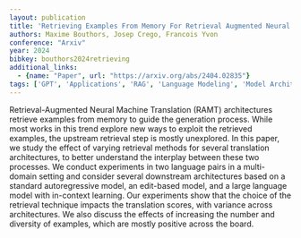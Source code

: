 ```yaml
---
layout: publication
title: 'Retrieving Examples From Memory For Retrieval Augmented Neural Machine Translation: A Systematic Comparison'
authors: Maxime Bouthors, Josep Crego, Francois Yvon
conference: "Arxiv"
year: 2024
bibkey: bouthors2024retrieving
additional_links:
  - {name: "Paper", url: "https://arxiv.org/abs/2404.02835"}
tags: ['GPT', 'Applications', 'RAG', 'Language Modeling', 'Model Architecture', 'Pretraining Methods', 'Prompting', 'In-Context Learning']
---
```

Retrieval-Augmented Neural Machine Translation (RAMT) architectures retrieve
examples from memory to guide the generation process. While most works in this
trend explore new ways to exploit the retrieved examples, the upstream
retrieval step is mostly unexplored. In this paper, we study the effect of
varying retrieval methods for several translation architectures, to better
understand the interplay between these two processes. We conduct experiments in
two language pairs in a multi-domain setting and consider several downstream
architectures based on a standard autoregressive model, an edit-based model,
and a large language model with in-context learning. Our experiments show that
the choice of the retrieval technique impacts the translation scores, with
variance across architectures. We also discuss the effects of increasing the
number and diversity of examples, which are mostly positive across the board.
